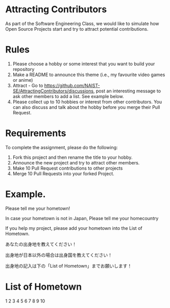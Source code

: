 # Attracting Contributors
As part of the Software Engineering Class, we would like to simulate how Open Source Projects start and try to attract potential contributions.

# Rules

1. Please choose a hobby or some interest that you want to build your repository
2. Make a README to announce this theme (i.e., my favourite video games or anime)
3. Attract - Go to https://github.com/NAIST-SE/AttractingContributors/discussions, post an interesting message to ask other members to add a list. See example below.
4. Please collect up to 10 hobbies or interest from other contributors. You can also discuss and talk about the hobby before you merge their Pull Request.

# Requirements
To complete the assignment, please do the following:
1. Fork this project and then rename the title to your hobby. 
2. Announce the new project and try to attract other members.
3. Make 10 Pull Request contributions to other projects
4. Merge 10 Pull Requests into your forked Project.

# Example. 

Please tell me your hometown!

In case your hometown is not in Japan, Please tell me your homecountry

If you help my project, please add your hometown into the List of Hometown.

あなたの出身地を教えてください！

出身地が日本以外の場合は出身国を教えてください！

出身地の記入は下の「List of Hometown」までお願いします！

# List of Hometown
1
2
3
4
5
6
7
8
9
10
